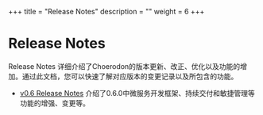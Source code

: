 +++
title = "Release Notes"
description = ""
weight = 6
+++

# Release Notes
Release Notes 详细介绍了Choerodon的版本更新、改正、优化以及功能的增加。通过此文档，您可以快速了解对应版本的变更记录以及所包含的功能。

* [v0.6 Release Notes](./changelog_v0.6.0) 介绍了0.6.0中微服务开发框架、持续交付和敏捷管理等功能的增强、变更等。